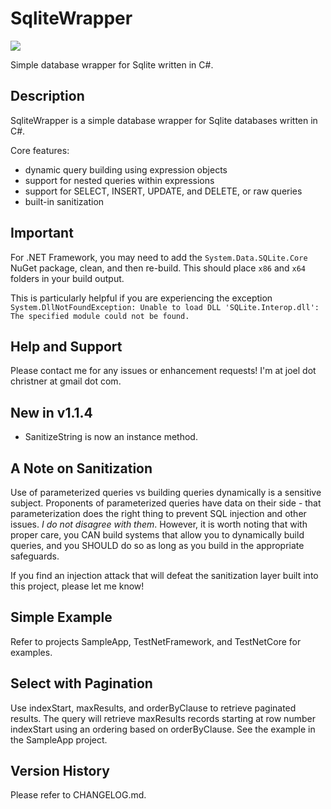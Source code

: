 # SqliteWrapper

[![][nuget-img]][nuget]

[nuget]:     https://www.nuget.org/packages/SqliteHelper/
[nuget-img]: https://badge.fury.io/nu/Object.svg

Simple database wrapper for Sqlite written in C#.  

## Description

SqliteWrapper is a simple database wrapper for Sqlite databases written in C#.   

Core features:
- dynamic query building using expression objects
- support for nested queries within expressions
- support for SELECT, INSERT, UPDATE, and DELETE, or raw queries
- built-in sanitization

## Important

For .NET Framework, you may need to add the ```System.Data.SQLite.Core``` NuGet package, clean, and then re-build.  This should place ```x86``` and ```x64``` folders in your build output.

This is particularly helpful if you are experiencing the exception ```System.DllNotFoundException: Unable to load DLL 'SQLite.Interop.dll': The specified module could not be found.```

## Help and Support

Please contact me for any issues or enhancement requests!  I'm at joel dot christner at gmail dot com.  

## New in v1.1.4

- SanitizeString is now an instance method.

## A Note on Sanitization

Use of parameterized queries vs building queries dynamically is a sensitive subject.  Proponents of parameterized queries have data on their side - that parameterization does the right thing to prevent SQL injection and other issues.  *I do not disagree with them*.  However, it is worth noting that with proper care, you CAN build systems that allow you to dynamically build queries, and you SHOULD do so as long as you build in the appropriate safeguards.

If you find an injection attack that will defeat the sanitization layer built into this project, please let me know!

## Simple Example

Refer to projects SampleApp, TestNetFramework, and TestNetCore for examples.

## Select with Pagination

Use indexStart, maxResults, and orderByClause to retrieve paginated results.  The query will retrieve maxResults records starting at row number indexStart using an ordering based on orderByClause.  See the example in the SampleApp project.

## Version History

Please refer to CHANGELOG.md.
